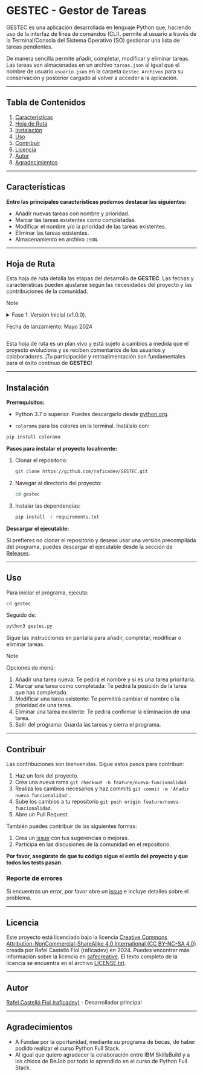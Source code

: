 # GESTEC - Gestor de Tareas
GESTEC es una aplicación desarrollada en lenguaje Python que, haciendo uso de la interfaz de línea de comandos (CLI), permite al usuario a través de la Terminal/Consola del Sistema Operativo (SO) gestionar una lista de tareas pendientes. 

De manera sencilla permite añadir, completar, modificar y eliminar tareas. Las tareas son almacenadas en un archivo `tareas.json` al igual que el nombre de usuario `usuario.json` en la carpeta `Gestec Archivos` para su conservación y posterior cargado al volver a acceder a la aplicación.

---
## Tabla de Contenidos
1. [Características](#características)
2. [Hoja de Ruta](#hoja-de-ruta)
3. [Instalación](#instalación)
4. [Uso](#uso)
5. [Contribuir](#contribuir)
6. [Licencia](#licencia)
7. [Autor](#autor)
8. [Agradecimientos](#agradecimientos)
   
---
## Características
**Entre las principales características podemos destacar las siguientes:**
- Añadir nuevas tareas con nombre y prioridad.
- Marcar las tareas existentes como completadas.
- Modificar el nombre y/o la prioridad de las tareas existentes.
- Eliminar las tareas existentes.
- Almacenamiento en archivo `JSON`.

---
## Hoja de Ruta
Esta hoja de ruta detalla las etapas del desarrollo de **GESTEC**. Las fechas y características pueden ajustarse según las necesidades del proyecto y las contribuciones de la comunidad.

> [!NOTE]
> <details>
> <summary>Fase 1: Versión Inicial (v1.0.0). 
> 
> Fecha de lanzamiento: Mayo 2024</summary>
> - Gestión básica de tareas:
> - [x] Añadir tareas con nombre y prioridad.
> - [x] Marcar tareas como completadas.
> - [x] Modificar nombre y/o prioridad de tareas existentes.
> - [x] Eliminar tareas.
> - Persistencia de datos:
> - [x] Guardar y cargar tareas desde un archivo.
> - [x] Establecer nombre de usuario y recordarlo.
> - Interfaz de usuario en la terminal:
> - [x] Menú de opciones intuitivo.
> - [x] Mensajes interactivos con el usuario.
> - [x] Uso de `colorama` para resaltar texto.
</details>
  
Esta hoja de ruta es un plan vivo y está sujeto a cambios a medida que el proyecto evoluciona y se reciben comentarios de los usuarios y colaboradores. ¡Tu participación y retroalimentación son fundamentales para el éxito continuo de **GESTEC**!

---
## Instalación
**Prerrequisitos:**
- Python 3.7 o superior. Puedes descargarlo desde [python.org](https://python.org).

- `colorama` para los colores en la terminal. Instálalo con:
```bash
pip install colorama
```
**Pasos para instalar el proyecto localmente:**
1. Clonar el repositorio:
    ```bash
    git clone https://github.com/raficadev/GESTEC.git
    ```
2. Navegar al directorio del proyecto:
    ```bash
    cd gestec
    ```
3. Instalar las dependencias:
    ```bash
    pip install -r requirements.txt
    ```
**Descargar el ejecutable:**

Si prefieres no clonar el repositorio y deseas usar una versión precompilada del programa, puedes descargar el ejecutable desde la sección de [Releases](https://github.com/raficadev/GESTEC/releases).
    
---
## Uso
Para iniciar el programa, ejecuta:
```bash
cd gestec
```
Seguido de:
```bash
python3 gestec.py
```
Sigue las instrucciones en pantalla para añadir, completar, modificar o eliminar tareas.
> [!NOTE]
> Opciones de menú:
> 1. Añadir una tarea nueva: Te pedirá el nombre y si es una tarea prioritaria.
> 2. Marcar una tarea como completada: Te pedirá la posición de la tarea que has completado.
> 3. Modificar una tarea existente: Te permitirá cambiar el nombre o la prioridad de una tarea.
> 4. Eliminar una tarea existente: Te pedirá confirmar la eliminación de una tarea.
> 5. Salir del programa: Guarda las tareas y cierra el programa.

---
## Contribuir
Las contribuciones son bienvenidas. Sigue estos pasos para contribuir:
1. Haz un fork del proyecto.
2. Crea una nueva rama `git checkout -b feature/nueva-funcionalidad`.
3. Realiza los cambios necesarios y haz commits `git commit -m 'Añadir nueva funcionalidad'`.
4. Sube los cambios a tu repositorio `git push origin feature/nueva-funcionalidad`.
5. Abre un Pull Request.

También puedes contribuir de las siguientes formas:
1. Crea un [issue](https://github.com/raficadev/GESTEC/issues) con tus sugerencias o mejoras.
2. Participa en las discusiones de la comunidad en el repositorio.
   
**Por favor, asegúrate de que tu código sigue el estilo del proyecto y que todos los tests pasan.**

### Reporte de errores
Si encuentras un error, por favor abre un [issue](https://github.com/raficadev/GESTEC/issues) e incluye detalles sobre el problema.

---
## Licencia
Este proyecto está licenciado bajo la licencia [Creative Commons Attribution-NonCommercial-ShareAlike 4.0 International (CC BY-NC-SA 4.0)](https://creativecommons.org/licenses/by-nc-sa/4.0/) creada por Rafel Castelló Fiol (raficadev) en 2024. 
Puedes encontrar más información sobre la licencia en [safecreative](https://www.safecreative.org/work/2405097929940-gestec).
El texto completo de la licencia se encuentra en el archivo [LICENSE.txt](LICENSE.txt).
    
---
## Autor
[Rafel Castelló Fiol (raficadev)](https://github.com/raficadev) - Desarrollador principal

---
## Agradecimientos
- A Fundae por la oportunidad, mediante su programa de becas, de haber podido realizar el curso Python Full Stack.
- Al igual que quiero agradecer la colaboración entre IBM SkillsBuild y a los chicos de BeJob por todo lo aprendido en el curso de Python Full Stack.
